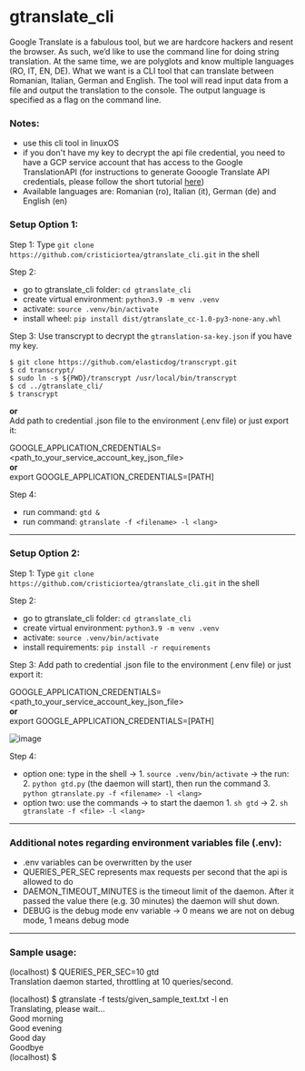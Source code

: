 # gtranslate_cli
Google Translate is a fabulous tool, but we are hardcore hackers and resent the browser. As such, we’d like to use the command line for doing string translation. At the same time, we are polyglots and know multiple languages (RO, IT, EN, DE). What we want is a CLI tool that can translate between Romanian, Italian, German and English. The tool will read input data from a file and output the translation to the console. The output language is specified as a flag on the command line.

### Notes:
- use this cli tool in linuxOS
- if you don't have my key to decrypt the api file credential, you need to have a GCP service account that has access to the Google TranslationAPI
(for instructions to generate Gooogle Translate API credentials, please follow the short tutorial [here](https://codelabs.developers.google.com/codelabs/cloud-translation-python3#0))
- Available languages are: Romanian (ro), Italian (it), German (de) and English (en)
### Setup Option 1:
Step 1:
Type
`git clone https://github.com/cristiciortea/gtranslate_cli.git`
in the shell  

Step 2:
- go to gtranslate_cli folder: `cd gtranslate_cli`
- create virtual environment: `python3.9 -m venv .venv`
- activate: `source .venv/bin/activate`
- install wheel: `pip install dist/gtranslate_cc-1.0-py3-none-any.whl`

Step 3:
Use transcrypt to decrypt the `gtranslation-sa-key.json` if you have my key.
```
$ git clone https://github.com/elasticdog/transcrypt.git
$ cd transcrypt/
$ sudo ln -s ${PWD}/transcrypt /usr/local/bin/transcrypt
$ cd ../gtranslate_cli/
$ transcrypt
```

**or**  
Add path to credential .json file to the environment (.env file) or just export it:
  
GOOGLE_APPLICATION_CREDENTIALS=<path_to_your_service_account_key_json_file>  
**or**  
export GOOGLE_APPLICATION_CREDENTIALS=[PATH]

Step 4:
- run command: `gtd &`
- run command: `gtranslate -f <filename> -l <lang> `

---
### Setup Option 2:
Step 1:
Type
`git clone https://github.com/cristiciortea/gtranslate_cli.git`
in the shell

Step 2:
- go to gtranslate_cli folder: `cd gtranslate_cli`
- create virtual environment: `python3.9 -m venv .venv`
- activate: `source .venv/bin/activate`
- install requirements: `pip install -r requirements`

Step 3:
Add path to credential .json file to the environment (.env file) or just export it:

GOOGLE_APPLICATION_CREDENTIALS=<path_to_your_service_account_key_json_file>  
**or**  
export GOOGLE_APPLICATION_CREDENTIALS=[PATH]

![image](https://user-images.githubusercontent.com/74206863/171264753-ef0a8dbb-de37-43ed-a39e-7638ae38859d.png)  

Step 4:
- option one: type in the shell -> 1. `source .venv/bin/activate` -> the run: 2. `python gtd.py` (the daemon will start), then run the command 3. `python gtranslate.py -f <filename> -l <lang> `
- option two: use the commands -> to start the daemon 1. `sh gtd` -> 2. `sh gtranslate -f <file> -l <lang>`
---
### Additional notes regarding environment variables file (.env):
- .env variables can be overwritten by the user
- QUERIES_PER_SEC represents max requests per second that the api is allowed to do
- DAEMON_TIMEOUT_MINUTES is the timeout limit of the daemon. After it passed the value there (e.g. 30 minutes) the daemon will shut down.
- DEBUG is the debug mode env variable -> 0 means we are not on debug mode, 1 means debug mode
---
### Sample usage:  
(localhost) $ QUERIES_PER_SEC=10 gtd  
Translation daemon started, throttling at 10 queries/second.  

(localhost) $ gtranslate -f tests/given_sample_text.txt -l en  
Translating, please wait…  
Good morning  
Good evening  
Good day  
Goodbye  
(localhost) $  
